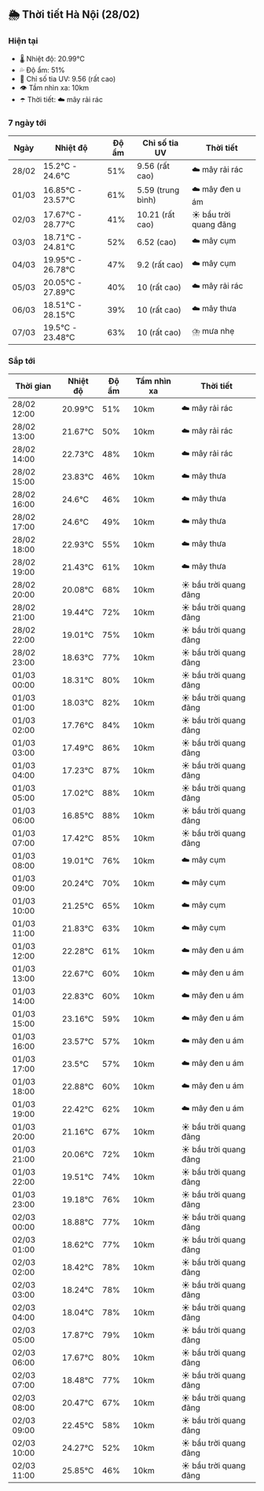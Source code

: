 ## 🌦️ Thời tiết Hà Nội (28/02)

### Hiện tại

- 🌡️ Nhiệt độ: 20.99℃
- 💦 Độ ẩm: 51%
- 🌟 Chỉ số tia UV: 9.56 (rất cao)
- 👁️ Tầm nhìn xa: 10km
- ☂️ Thời tiết: ☁️ mây rải rác

### 7 ngày tới

| Ngày | Nhiệt độ | Độ ẩm | Chỉ số tia UV | Thời tiết |
| --- | --- | --- | --- | --- |
| 28/02 | 15.2℃ - 24.6℃ | 51% | 9.56 (rất cao) | ☁️ mây rải rác |
| 01/03 | 16.85℃ - 23.57℃ | 61% | 5.59 (trung bình) | ☁️ mây đen u ám |
| 02/03 | 17.67℃ - 28.77℃ | 41% | 10.21 (rất cao) | ☀️ bầu trời quang đãng |
| 03/03 | 18.71℃ - 24.81℃ | 52% | 6.52 (cao) | ☁️ mây cụm |
| 04/03 | 19.95℃ - 26.78℃ | 47% | 9.2 (rất cao) | ☁️ mây cụm |
| 05/03 | 20.05℃ - 27.89℃ | 40% | 10 (rất cao) | ☁️ mây rải rác |
| 06/03 | 18.51℃ - 28.15℃ | 39% | 10 (rất cao) | ☁️ mây thưa |
| 07/03 | 19.5℃ - 23.48℃ | 63% | 10 (rất cao) | ⛈️ mưa nhẹ |

### Sắp tới

| Thời gian | Nhiệt độ | Độ ẩm | Tầm nhìn xa | Thời tiết |
| --- | --- | --- | --- | --- |
| 28/02 12:00 | 20.99℃ | 51% | 10km | ☁️ mây rải rác |
| 28/02 13:00 | 21.67℃ | 50% | 10km | ☁️ mây rải rác |
| 28/02 14:00 | 22.73℃ | 48% | 10km | ☁️ mây rải rác |
| 28/02 15:00 | 23.83℃ | 46% | 10km | ☁️ mây thưa |
| 28/02 16:00 | 24.6℃ | 46% | 10km | ☁️ mây thưa |
| 28/02 17:00 | 24.6℃ | 49% | 10km | ☁️ mây thưa |
| 28/02 18:00 | 22.93℃ | 55% | 10km | ☁️ mây thưa |
| 28/02 19:00 | 21.43℃ | 61% | 10km | ☁️ mây thưa |
| 28/02 20:00 | 20.08℃ | 68% | 10km | ☀️ bầu trời quang đãng |
| 28/02 21:00 | 19.44℃ | 72% | 10km | ☀️ bầu trời quang đãng |
| 28/02 22:00 | 19.01℃ | 75% | 10km | ☀️ bầu trời quang đãng |
| 28/02 23:00 | 18.63℃ | 77% | 10km | ☀️ bầu trời quang đãng |
| 01/03 00:00 | 18.31℃ | 80% | 10km | ☀️ bầu trời quang đãng |
| 01/03 01:00 | 18.03℃ | 82% | 10km | ☀️ bầu trời quang đãng |
| 01/03 02:00 | 17.76℃ | 84% | 10km | ☀️ bầu trời quang đãng |
| 01/03 03:00 | 17.49℃ | 86% | 10km | ☀️ bầu trời quang đãng |
| 01/03 04:00 | 17.23℃ | 87% | 10km | ☀️ bầu trời quang đãng |
| 01/03 05:00 | 17.02℃ | 88% | 10km | ☀️ bầu trời quang đãng |
| 01/03 06:00 | 16.85℃ | 88% | 10km | ☀️ bầu trời quang đãng |
| 01/03 07:00 | 17.42℃ | 85% | 10km | ☀️ bầu trời quang đãng |
| 01/03 08:00 | 19.01℃ | 76% | 10km | ☁️ mây cụm |
| 01/03 09:00 | 20.24℃ | 70% | 10km | ☁️ mây cụm |
| 01/03 10:00 | 21.25℃ | 65% | 10km | ☁️ mây cụm |
| 01/03 11:00 | 21.83℃ | 63% | 10km | ☁️ mây cụm |
| 01/03 12:00 | 22.28℃ | 61% | 10km | ☁️ mây đen u ám |
| 01/03 13:00 | 22.67℃ | 60% | 10km | ☁️ mây đen u ám |
| 01/03 14:00 | 22.83℃ | 60% | 10km | ☁️ mây đen u ám |
| 01/03 15:00 | 23.16℃ | 59% | 10km | ☁️ mây đen u ám |
| 01/03 16:00 | 23.57℃ | 57% | 10km | ☁️ mây đen u ám |
| 01/03 17:00 | 23.5℃ | 57% | 10km | ☁️ mây đen u ám |
| 01/03 18:00 | 22.88℃ | 60% | 10km | ☁️ mây đen u ám |
| 01/03 19:00 | 22.42℃ | 62% | 10km | ☁️ mây đen u ám |
| 01/03 20:00 | 21.16℃ | 67% | 10km | ☀️ bầu trời quang đãng |
| 01/03 21:00 | 20.06℃ | 72% | 10km | ☀️ bầu trời quang đãng |
| 01/03 22:00 | 19.51℃ | 74% | 10km | ☀️ bầu trời quang đãng |
| 01/03 23:00 | 19.18℃ | 76% | 10km | ☀️ bầu trời quang đãng |
| 02/03 00:00 | 18.88℃ | 77% | 10km | ☀️ bầu trời quang đãng |
| 02/03 01:00 | 18.62℃ | 77% | 10km | ☀️ bầu trời quang đãng |
| 02/03 02:00 | 18.42℃ | 78% | 10km | ☀️ bầu trời quang đãng |
| 02/03 03:00 | 18.24℃ | 78% | 10km | ☀️ bầu trời quang đãng |
| 02/03 04:00 | 18.04℃ | 78% | 10km | ☀️ bầu trời quang đãng |
| 02/03 05:00 | 17.87℃ | 79% | 10km | ☀️ bầu trời quang đãng |
| 02/03 06:00 | 17.67℃ | 80% | 10km | ☀️ bầu trời quang đãng |
| 02/03 07:00 | 18.48℃ | 77% | 10km | ☀️ bầu trời quang đãng |
| 02/03 08:00 | 20.47℃ | 67% | 10km | ☀️ bầu trời quang đãng |
| 02/03 09:00 | 22.45℃ | 58% | 10km | ☀️ bầu trời quang đãng |
| 02/03 10:00 | 24.27℃ | 52% | 10km | ☀️ bầu trời quang đãng |
| 02/03 11:00 | 25.85℃ | 46% | 10km | ☀️ bầu trời quang đãng |
